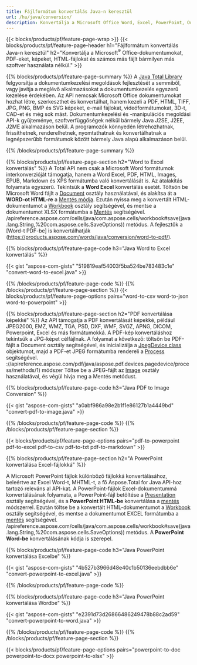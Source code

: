 ```yaml
---
title: Fájlformátum konvertálás Java-n keresztül 
url: /hu/java/conversion/
description: Konvertálja a Microsoft Office Word, Excel, PowerPoint, Outlook, PDF, HTML, 3D képeket, diagramokat, videoformátumokat és különféle egyéb formátumokat mindössze néhány soros Java kóddal.
---
```


{{< blocks/products/pf/feature-page-wrap >}}
{{< blocks/products/pf/feature-page-header h1="Fájlformátum konvertálás Java-n keresztül" h2="Konvertálja a Microsoft<sup>&reg;</sup> Office-dokumentumokat, PDF-eket, képeket, HTML-fájlokat és számos más fájlt bármilyen más szoftver használata nélkül." >}}

{{% blocks/products/pf/feature-page-summary %}}
A [Java Total Library](https://products.aspose.com/total/java/) felgyorsítja a dokumentumkezelési megoldások fejlesztését a semmiből, vagy javítja a meglévő alkalmazásokat a dokumentumkezelés egyszerű kezelése érdekében. Az API nemcsak Microsoft Office dokumentumokat hozhat létre, szerkeszthet és konvertálhat, hanem kezeli a PDF, HTML, TIFF, JPG, PNG, BMP és SVG képeket, e-mail fájlokat, videóformátumokat, 3D-t, CAD-et és még sok mást. Dokumentumkezelési és -manipulációs megoldási API-k gyűjteménye, szoftverfüggőségek nélkül bármely Java J2SE, J2EE, J2ME alkalmazáson belül. A programozók könnyedén létrehozhatnak, frissíthetnek, renderelhetnek, nyomtathatnak és konvertálhatnak a legnépszerűbb formátumok között bármely Java alapú alkalmazáson belül.

{{% /blocks/products/pf/feature-page-summary  %}}

{{% blocks/products/pf/feature-page-section  h2="Word to Excel konvertálás" %}}
A Total API nem csak a Microsoft Word formátumok interkonverzióját támogatja, hanem a Word Excel, PDF, HTML, Images, EPUB, Markdown és XPS formátumba való konvertálását is. Az átalakítás folyamata egyszerű. Tekintsük a **Word Excel** konvertálás esetét. Töltsön be Microsoft Word fájlt a [Document](https://apireference.aspose.com/words/java/com.aspose.words/Document) osztály használatával, és alakítsa át a **WORD-ot HTML-re** a [Mentés módja](https://apireference.aspose.com/words/java/com.aspose.words/Document#save(java.lang.String,com.aspose.words.SaveOptions)). Ezután nyissa meg a konvertált HTML-dokumentumot a [Workbook](https://apireference.aspose.com/cells/java/com.aspose.cells/Workbook) osztály segítségével, és mentse a dokumentumot XLSX formátumba a [Mentés](https:/) segítségével. /apireference.aspose.com/cells/java/com.aspose.cells/workbook#save(java.lang.String,%20com.aspose.cells.SaveOptions)) metódus.
 A fejlesztők a [Word-t PDF-be] is konvertálhatják (https://products.aspose.com/words/java/conversion/word-to-pdf/).


{{% blocks/products/pf/feature-page-code h3="Java Word to Excel konvertálás" %}}

{{< gist "aspose-com-gists" "519819eaf54003f5ba524be783483c1e" "convert-word-to-excel.java" >}}

{{% /blocks/products/pf/feature-page-code  %}}
{{% /blocks/products/pf/feature-page-section %}}
{{< blocks/products/pf/feature-page-options pairs="word-to-csv word-to-json word-to-powerpoint" >}}


{{% blocks/products/pf/feature-page-section  h2="PDF konvertálása képekké" %}}
Az API támogatja a PDF konvertálását képekké, például JPEG2000, EMZ, WMZ, TGA, PSD, DXF, WMF, SVGZ, APNG, DICOM, Powerpoint, Excel és más formátumokká. A PDF-kép konvertáláshoz tekintsük a JPG-képet célfájlnak. A folyamat a következő: töltsön be PDF-fájlt a Document osztály segítségével, és inicializálja a [JpegDevice class](https://apireference.aspose.com/pdf/java/aspose.pdf.devices/jpegdevice) objektumot, majd a PDF-et JPEG formátumba rendereli a [Process](https) segítségével. ://apireference.aspose.com/pdf/java/aspose.pdf.devices.pagedevice/process/methods/1) módszer
Töltse be a JPEG-fájlt az [Image](https://apireference.aspose.com/imaging/java/aspose.imaging/image) osztály használatával, és végül hívja meg a Mentés metódust.

{{% blocks/products/pf/feature-page-code h3="Java PDF to Image Conversion" %}}

{{< gist "aspose-com-gists" "a0abf986a98e2b1f1e86127b1a4449bd" "convert-pdf-to-image.java" >}}


{{% /blocks/products/pf/feature-page-code  %}}
{{% /blocks/products/pf/feature-page-section %}}

{{< blocks/products/pf/feature-page-options pairs="pdf-to-powerpoint pdf-to-excel pdf-to-csv pdf-to-txt pdf-to-markdown" >}}

{{% blocks/products/pf/feature-page-section  h2="A PowerPoint konvertálása Excel-fájlokká" %}}

A Microsoft PowerPoint fájlok különböző fájlokká konvertálásához, beleértve az Excel Word-t, MHTML-t, a fő Aspose.Total for Java API-hoz tartozó releváns al API-kat. A PowerPoint-fájlok Excel-dokumentummá konvertálásának folyamata, a PowerPoint-fájl betöltése a [Presentation](https://apireference.aspose.com/slides/java/com.aspose.slides/Presentation) osztály segítségével, és a **PowerPoint HTML-be** konvertálása a [mentés](https://apireference.aspose.com/slides/java/com.aspose.slides/Presentation#save-java.lang.String-int-com.aspose.slides.ISaveOptions-) módszerrel. Ezután töltse be a konvertált HTML-dokumentumot a [Workbook](https://apireference.aspose.com/cells/java/com.aspose.cells/Workbook) osztály segítségével, és mentse a dokumentumot EXCEL formátumba a [mentés](https:/) segítségével. /apireference.aspose.com/cells/java/com.aspose.cells/workbook#save(java.lang.String,%20com.aspose.cells.SaveOptions)) metódus. A **PowerPoint Word-be** konvertálásának kódja is szerepel.

{{% blocks/products/pf/feature-page-code h3="Java PowerPoint konvertálása Excelbe" %}}

{{< gist "aspose-com-gists" "4b527b3966d48e40c1b50136eebdbb6e" "convert-powerpoint-to-excel.java" >}}

{{% /blocks/products/pf/feature-page-code %}}

{{% blocks/products/pf/feature-page-code h3="Java PowerPoint konvertálása Wordbe" %}}

{{< gist "aspose-com-gists" "e2391d73d26866486249478b88c2ad59" "convert-powerpoint-to-word.java" >}}

{{% /blocks/products/pf/feature-page-code %}}
{{% /blocks/products/pf/feature-page-section %}}

{{< blocks/products/pf/feature-page-options pairs="powerpoint-to-doc powerpoint-to-docx powerpoint-to-xlsx" >}}